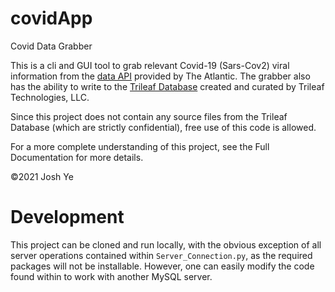 # covidApp
Covid Data Grabber

This is a cli and GUI tool to grab relevant Covid-19 (Sars-Cov2) viral information from the [data API](https://covidtracking.com/data/api) provided by The Atlantic. The grabber also has the ability to write to the [Trileaf Database](https://github.com/trileaf-tech/data_collector) created and curated by Trileaf Technologies, LLC. 

Since this project does not contain any source files from the Trileaf Database (which are strictly confidential), free use of this code is allowed. 

For a more complete understanding of this project, see the Full Documentation for more details. 

©2021 Josh Ye

# Development

This project can be cloned and run locally, with the obvious exception of all server operations contained within `Server_Connection.py`, as the required packages will not be installable. However, one can easily modify the code found within to work with another MySQL server. 
